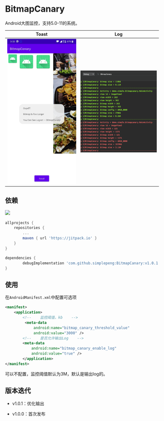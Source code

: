 # BitmapCanary

Android大图监控，支持5.0-11的系统。

| Toast                     | Log                    |
| ------------------------- | ---------------------- |
| ![](files/img_toast.jpeg) | ![](files/img_log.png) |

## 依赖

[![](https://jitpack.io/v/simplepeng/BitmapCanary.svg)](https://jitpack.io/#simplepeng/BitmapCanary)

```groovy
allprojects {
	repositories {
		...
		maven { url 'https://jitpack.io' }
	}
}
```

```groovy
dependencies {
		debugImplementation 'com.github.simplepeng:BitmapCanary:v1.0.1'
}
```

## 使用

在`AndroidManifest.xml`中配置可选项

```xml
<manifest>
    <application>
        <!--    监控阈值，kb    -->
         <meta-data
             android:name="bitmap_canary_threshold_value"
             android:value="3000" />
        <!--    是否允许输出Log    -->
        <meta-data
            android:name="bitmap_canary_enable_log"
            android:value="true" />
        </application>
</manifest>
```

可以不配置，监控阈值默认为3M，默认是输出log的。

## 版本迭代

* v1.0.1：优化输出

* v1.0.0：首次发布
